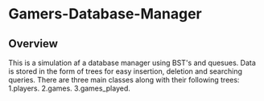 # Gamers-Database-Manager
## Overview
This is a simulation af a database manager using BST's and quesues.
Data is stored in the form of trees for easy insertion, deletion and searching queries.
There are three main classes along with their following trees:
  1.players.
  2.games.
  3.games_played.
  
  
